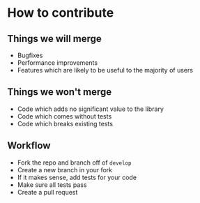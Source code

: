 # How to contribute

## Things we will merge

* Bugfixes
* Performance improvements
* Features which are likely to be useful to the majority of users

## Things we won't merge

* Code which adds no significant value to the library
* Code which comes without tests
* Code which breaks existing tests

## Workflow

* Fork the repo and branch off of `develop`
* Create a new branch in your fork
* If it makes sense, add tests for your code
* Make sure all tests pass
* Create a pull request
